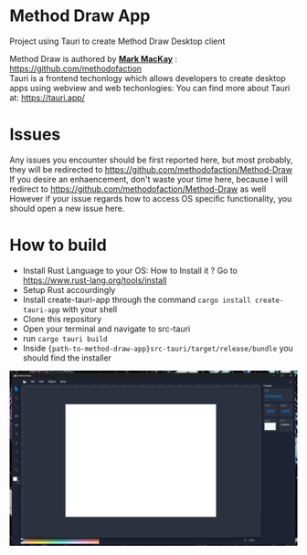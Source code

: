 # Method Draw App 

Project using Tauri to create Method Draw Desktop client

Method Draw is authored by [**Mark MacKay**](hello@method.ac) : https://github.com/methodofaction <br>
Tauri is a frontend techonlogy which allows developers to create desktop apps using webview and web techonlogies: You can find more about Tauri at: https://tauri.app/


# Issues

Any issues you encounter should be first reported here, but most probably, they will be redirected to https://github.com/methodofaction/Method-Draw <br>
If you desire an enhaencement, don't waste your time here, because I will redirect to  https://github.com/methodofaction/Method-Draw as well<br>
However if your issue regards how to access OS specific functionality, you should open a new issue here.

# How to build
- Install Rust Language to your OS: How to Install it ? Go to https://www.rust-lang.org/tools/install
- Setup Rust accourdingly 
- Install create-tauri-app through the command `cargo install create-tauri-app` with your shell
- Clone this repository
- Open your terminal and navigate to src-tauri
- run `cargo tauri build`
- Inside `{path-to-method-draw-app}src-tauri/target/release/bundle` you should find the installer

![Printscreen](https://github.com/felipetesc/method-draw-app/blob/master/resources/printscreen1.png)
